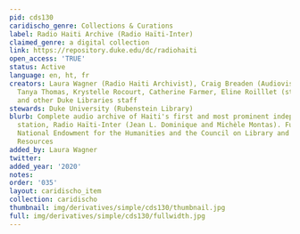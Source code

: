 ```yaml
---
pid: cds130
caridischo_genre: Collections & Curations
label: Radio Haiti Archive (Radio Haïti-Inter)
claimed_genre: a digital collection
link: https://repository.duke.edu/dc/radiohaiti
open_access: 'TRUE'
status: Active
language: en, ht, fr
creators: Laura Wagner (Radio Haiti Archivist), Craig Breaden (Audiovisual Archivist),
  Tanya Thomas, Krystelle Rocourt, Catherine Farmer, Eline Roilllet (student assistants),
  and other Duke Libraries staff
stewards: Duke University (Rubenstein Library)
blurb: Complete audio archive of Haiti's first and most prominent independent radio
  station, Radio Haïti-Inter (Jean L. Dominique and Michèle Montas). Funded by the
  National Endowment for the Humanities and the Council on Library and Information
  Resources
added_by: Laura Wagner
twitter:
added_year: '2020'
notes:
order: '035'
layout: caridischo_item
collection: caridischo
thumbnail: img/derivatives/simple/cds130/thumbnail.jpg
full: img/derivatives/simple/cds130/fullwidth.jpg
---
```

